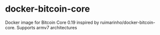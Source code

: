 # docker-bitcoin-core
Docker image for Bitcoin Core 0.19 inspired by ruimarinho/docker-bitcoin-core. Supports armv7 architectures

